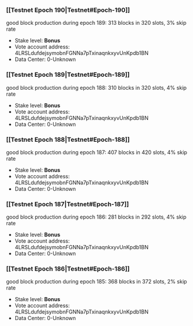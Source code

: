 ### [[Testnet Epoch 190|Testnet#Epoch-190]]
good block production during epoch 189: 313 blocks in 320 slots, 3% skip rate
* Stake level: **Bonus** 
* Vote account address: 4LRSLdufdejsymobnFGNNa7pTxinaqnkxyvUnKpdb1BN
* Data Center: 0-Unknown
### [[Testnet Epoch 189|Testnet#Epoch-189]]
good block production during epoch 188: 310 blocks in 320 slots, 4% skip rate
* Stake level: **Bonus** 
* Vote account address: 4LRSLdufdejsymobnFGNNa7pTxinaqnkxyvUnKpdb1BN
* Data Center: 0-Unknown
### [[Testnet Epoch 188|Testnet#Epoch-188]]
good block production during epoch 187: 407 blocks in 420 slots, 4% skip rate
* Stake level: **Bonus** 
* Vote account address: 4LRSLdufdejsymobnFGNNa7pTxinaqnkxyvUnKpdb1BN
* Data Center: 0-Unknown
### [[Testnet Epoch 187|Testnet#Epoch-187]]
good block production during epoch 186: 281 blocks in 292 slots, 4% skip rate
* Stake level: **Bonus** 
* Vote account address: 4LRSLdufdejsymobnFGNNa7pTxinaqnkxyvUnKpdb1BN
* Data Center: 0-Unknown
### [[Testnet Epoch 186|Testnet#Epoch-186]]
good block production during epoch 185: 368 blocks in 372 slots, 2% skip rate
* Stake level: **Bonus** 
* Vote account address: 4LRSLdufdejsymobnFGNNa7pTxinaqnkxyvUnKpdb1BN
* Data Center: 0-Unknown